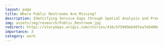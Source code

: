 ```yaml
---
layout: page
title: Where Public Restrooms Are Missing?
description: Identifying Service Gaps through Spatial Analysis and Predictive Modeling
img: assets/img/research/Public_Restroom.jpg
redirect: https://storymaps.arcgis.com/stories/416c5f5969eb49fea7e8400ea8b01f6c
importance: 3
category: work
---
```

